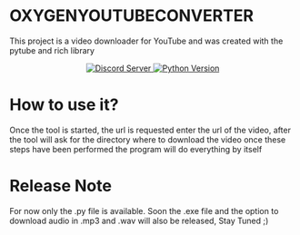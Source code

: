 # OXYGENYOUTUBECONVERTER
This project is a video downloader for YouTube and was created with the pytube and rich library

<p align="center">
  <a href="https://discord.gg/tuUxWkuX4u">
    <img src="https://discordapp.com/api/guilds/437716353584070677/widget.png?style=shield" alt="Discord Server">
  </a>
  <a href="https://www.python.org/downloads/">
    <img alt="Python Version" src="https://img.shields.io/static/v1?label=Python&message=3.9&color=blue">
  </a>
</p>


# How to use it?
Once the tool is started, the url is requested enter the url of the video, after the tool will ask for the directory where to download the video once these steps have been performed the program will do everything by itself

# Release Note
For now only the .py file is available. Soon the .exe file and the option to download audio in .mp3 and .wav 
will also be released, Stay Tuned ;)
